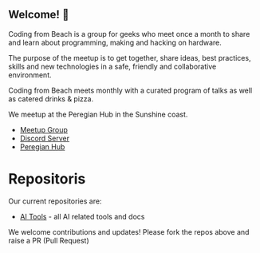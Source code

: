 ## Welcome! 👋

Coding from Beach is a group for geeks who meet once a month to share and learn about programming, making and hacking on hardware.

The purpose of the meetup is to get together, share ideas, best practices, skills and new technologies in a safe, friendly and collaborative environment.

Coding from Beach meets monthly with a curated program of talks as well as catered drinks & pizza.

We meetup at the Peregian Hub in the Sunshine coast.

- [Meetup Group](https://github.com/codingfrombeach)
- [Discord Server](https://discord.com/channels/1202481809036673024/1202481809540128780)
- [Peregian Hub](https://www.peregianhub.com.au/connect/technologists/)

# Repositoris

Our current repositories are:

- [AI Tools](https://github.com/codingfrombeach/ai_tools) - all AI related tools and docs

We welcome contributions and updates! Please fork the repos above and raise a PR (Pull Request)
